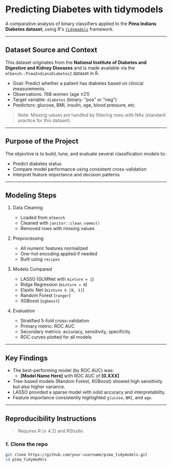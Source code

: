 # Predicting Diabetes with tidymodels

A comparative analysis of binary classifiers applied to the **Pima Indians Diabetes dataset**, using R's [`tidymodels`](https://www.tidymodels.org/) framework.

---

## Dataset Source and Context

This dataset originates from the **National Institute of Diabetes and Digestive and Kidney Diseases** and is made available via the `mlbench::PimaIndiansDiabetes2` dataset in R.

- Goal: Predict whether a patient has diabetes based on clinical measurements.
- Observations: 768 women (age ≥21)
- Target variable: `diabetes` (binary: "pos" or "neg")
- Predictors: glucose, BMI, insulin, age, blood pressure, etc.

> Note: Missing values are handled by filtering rows with NAs (standard practice for this dataset).

---

## Purpose of the Project

The objective is to build, tune, and evaluate several classification models to:
- Predict diabetes status
- Compare model performance using consistent cross-validation
- Interpret feature importance and decision patterns

---

## Modeling Steps

1. Data Cleaning
   - Loaded from `mlbench`
   - Cleaned with `janitor::clean_names()`
   - Removed rows with missing values

2. Preprocessing
   - All numeric features normalized
   - One-hot encoding applied if needed
   - Built using `recipes`

3. Models Compared
   - LASSO (GLMNet with `mixture = 1`)
   - Ridge Regression (`mixture = 0`)
   - Elastic Net (`mixture ∈ [0, 1]`)
   - Random Forest (`ranger`)
   - XGBoost (`xgboost`)

4. Evaluation
   - Stratified 5-fold cross-validation
   - Primary metric: ROC AUC
   - Secondary metrics: accuracy, sensitivity, specificity
   - ROC curves plotted for all models

---

## Key Findings

- The best-performing model (by ROC AUC) was:
  - **[Model Name Here]** with ROC AUC of **[0.XXX]**
- Tree-based models (Random Forest, XGBoost) showed high sensitivity but also higher variance.
- LASSO provided a sparse model with solid accuracy and interpretability.
- Feature importance consistently highlighted `glucose`, `BMI`, and `age`.

---

## Reproducibility Instructions

> Requires R (≥ 4.2) and RStudio

### 1. Clone the repo

```bash
git clone https://github.com/your-username/pima_tidymodels.git
cd pima_tidymodels
